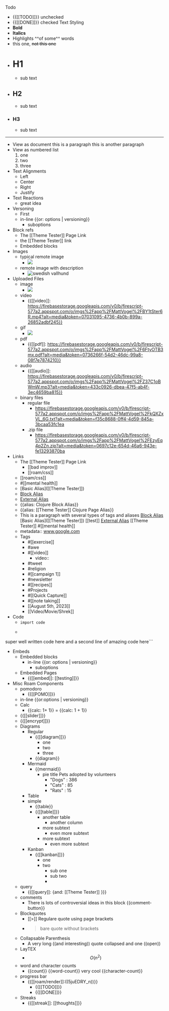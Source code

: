 Todo
- {{[[TODO]]}}  unchecked
- {{[[DONE]]}}  checked
Text Styling
- **Bold**
- __Italics__
- Highlights ^^of some^^ words
- this one, ~~not this one~~
- # H1
    - sub text
- ## H2
    - sub text
- ### H3
    - sub text
- ---
- View as document
    this is a paragraph
    this is another paragraph
- View as numbered list
    1. one
    2. two
    3. three
- Text Alignments
    - Left
    - Center
    - Right
    - Justify
- Text Reactions
    - great idea
- Versoning
    - First
    - in-line  {{or: options | versioning}}
        - suboptions
- Block refs
    - The [[Theme Tester]] Page Link
    - the [[Theme Tester]] link
    - Embedded blocks
- Images 
    - typical remote image
        - ![](https://i.imgur.com/SEr4dkd.jpg)
    - remote image with description
        - ![swedish vallhund](https://i.imgur.com/SEr4dkd.jpg)
- Uploaded Files
    - image
        - ![](https://firebasestorage.googleapis.com/v0/b/firescript-577a2.appspot.com/o/imgs%2Fapp%2FMattVogel%2Ftiz3q_Bm-P.png?alt=media&token=ede018a1-ba7d-4099-8e6c-fa225550ef0e)
    - video
        - {{[[video]]: https://firebasestorage.googleapis.com/v0/b/firescript-577a2.appspot.com/o/imgs%2Fapp%2FMattVogel%2FBY1tSter6R.mp4?alt=media&token=07031095-4736-4b0b-899a-26852adbf245}}
    - gif
        - ![](https://firebasestorage.googleapis.com/v0/b/firescript-577a2.appspot.com/o/imgs%2Fapp%2FMattVogel%2FzAgByL_oF2.gif?alt=media&token=f754e4ba-aadb-43ad-82de-a2f79dc66370)
    - pdf
        - {{[[pdf]]: https://firebasestorage.googleapis.com/v0/b/firescript-577a2.appspot.com/o/imgs%2Fapp%2FMattVogel%2F6FtyOTB3mx.pdf?alt=media&token=0736266f-54d2-46dc-99a8-08f7e7874210}}
    - audio
        - {{[[audio]]: https://firebasestorage.googleapis.com/v0/b/firescript-577a2.appspot.com/o/imgs%2Fapp%2FMattVogel%2FZ37C1oBWmW.mp3?alt=media&token=433c0926-dbea-47f5-ab4f-3ec4659ba815}}
    - binary files
        - regular file
            - https://firebasestorage.googleapis.com/v0/b/firescript-577a2.appspot.com/o/imgs%2Fapp%2FMattVogel%2FkQXZxVL_6G.txt?alt=media&token=f35c8688-0ff4-4d59-845a-3bcaa53fc1ea
        - .zip file
            - https://firebasestorage.googleapis.com/v0/b/firescript-577a2.appspot.com/o/imgs%2Fapp%2FMattVogel%2FEzyEq4p2Zn.zip?alt=media&token=0697c12e-654d-46a6-943e-fe13293870ba
- Links
    - The [[Theme Tester]] Page Link
        - [[bad improv]]
        - [[roam/css]]
    - [[roam/css]]
    - #[[mental health]]
    - [Basic Alias]([[Theme Tester]])
    - [Block Alias](((JF3iFJPKu)))
    - [External Alias](https://www.usgbc.org/education/sessions/day-1-study-plan-10411494)
    - {{alias:  Clojure Block Alias}}
    - {{alias: [[Theme Tester]] Clojure Page Alias}}
    - This is a paragraph with several types of tags and aliases [Block Alias](((JF3iFJPKu))) [Basic Alias]([[Theme Tester]]) [[test]] [External Alias](https://www.usgbc.org/education/sessions/day-1-study-plan-10411494) [[Theme Tester]] #[[mental health]]
    - metadata:: www.google.com
    - Tags
        - #[[exercise]]
        - #awe
        - #[[video]]
            - video::
        - #tweet
        - #religion
        - #[[campaign 1]]
        - #newsletter
        - #[[recipes]] 
        - #Projects
        - #[[Quick Capture]]
        - #[[note taking]]
        - [[August 5th, 2023]]
        - [[Video/Movie/Shrek]]
- Code
    - `import code`
    - ```javascript
super well written code here
and a second line of amazing code here```
- Embeds
    - Embedded blocks
        - in-line  {{or: options | versioning}}
            - suboptions
    - Embedded Pages
        - {{[[embed]]: [[testing]]}}
- Misc Roam Components
    - pomodoro
        - {{[[POMO]]}}
    - in-line  {{or:options | versioning}}
    - Calc
        - {{calc: 1+ 1}} = {{calc: 1 + 1}}
    - {{[[slider]]}}
    - {{[[encrypt]]}}
    - Diagrams
        - Regular
            - {{[[diagram]]}}
                - one
                - two 
                - three
            - {{diagram}}
        - Mermaid
            - {{mermaid}}
                - pie title Pets adopted by volunteers
                    - "Dogs" : 386
                    - "Cats" : 85
                    - "Rats" : 15					
        - Table
        - simple
	        - {{table}}
            - {{[[table]]}}
                - another table
                    - another column
                - more subtext
                    - even more subtext
                - more subtext
                    - even more subtext
        - Kanban
            - {{[[kanban]]}}
                - one
                - two
                    - sub one
                    - sub two
                    - 
    - query
        - {{[[query]]: {and: [[Theme Tester]] }}}
    - comments
        - There is lots of controversial ideas in this block {{comment-button}}
    - Blockquotes
        - [[>]] Regulare quote using page brackets
        - > bare quote without brackets
    - Collapsable Parenthesis 
        - A very long ((and interesting)) quote collapsed and one ((open))
    - LayTEX
        - $$O(n^2)$$
    - word and character counts
        - {{count}} {{word-count}} very cool  {{character-count}}
    - progress bar
        - {{[[roam/render]]:((5juEDRY_n))}}
            - {{[[TODO]]}} 
            - {{[[DONE]]}} 
    - Streaks
        - {{[[streak]]: [[thoughts]]}}
